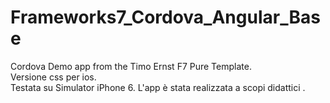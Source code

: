 # Frameworks7_Cordova_Angular_Base
Cordova Demo app from the Timo Ernst F7 Pure Template.
<br />Versione css per ios.
<br />Testata su Simulator iPhone 6.
L'app è stata realizzata a scopi didattici .
